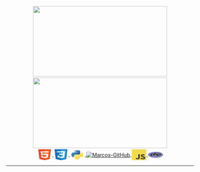 <div align="center">
  <a href="https://github.com/smarcos-ux">
  <img height="190" width="360" src="https://github-readme-stats.vercel.app/api?username=smarcos-ux&show_icons=true&theme=gotham&include_all_commits=true&count_private=true"/>
  <img height="190" width="360" src="https://github-readme-stats.vercel.app/api/top-langs/?username=smarcos-ux&layout=compact&langs_count=7&theme=gotham"/>
</div>

<div align="center">
<img align="center" alt="Marcos-HTML" height="30" width="40" src="https://raw.githubusercontent.com/devicons/devicon/master/icons/html5/html5-original.svg">
<img align="center" alt="Marcos-CSS" height="30" width="40" src="https://raw.githubusercontent.com/devicons/devicon/1119b9f84c0290e0f0b38982099a2bd027a48bf1/icons/css3/css3-original.svg">
<img align="center" alt="Marcos-Python" height="30" width="40" src="https://raw.githubusercontent.com/devicons/devicon/master/icons/python/python-original.svg">
<img align="center" alt="Marcos-GitHub" height="30" width="40" src="https://i.imgur.com/UFNy7wg.png">
<img align="center" alt="Marcos-JS" height="30" width="40" src="https://raw.githubusercontent.com/devicons/devicon/1119b9f84c0290e0f0b38982099a2bd027a48bf1/icons/javascript/javascript-original.svg">
<img align="center" alt="Marcos-PHP" height="30" width="40" src="https://raw.githubusercontent.com/devicons/devicon/1119b9f84c0290e0f0b38982099a2bd027a48bf1/icons/php/php-original.svg">
</div>

---
<!--<div align="center">
<a href="mailto:smarcossandre@outlook.com"><img align="center" height="35" width="35" src="https://cdn-icons-png.flaticon.com/512/906/906312.png" alt=Marcos-Outlook></a>
<a href="mailto:marcosandreserafim123@gmail.com"><img align="center" height="35" width="35" src="https://cdn-icons-png.flaticon.com/512/732/732200.png" alt="Marcos-Gmail"></a>
<a href="https://www.facebook.com/profile.php?id=100009022678299"><img align="center" height="35" width="35" src="https://cdn-icons-png.flaticon.com/512/5968/5968764.png" alt="Marcos-Facebook"></a>
<a href="https://www.instagram.com/dev_smarcos/"><img align="center" height="35" width="35" src="https://cdn-icons-png.flaticon.com/512/3955/3955024.png" alt="Marcos-Instagram"></a>
<a href="https://twitter.com/MarcosSgamer2"><img align="center" height="35" width="35" src="https://cdn-icons-png.flaticon.com/512/3670/3670151.png" alt="Marcos-Twister"></a>
<a href="https://www.linkedin.com/in/marcos-andr%C3%A9-a40b22212/"><img align="center" height="35" width="35" src="https://cdn-icons-png.flaticon.com/512/1377/1377213.png" alt="Marcos-LinkedIn"></a>
<a href="https://steamcommunity.com/profiles/76561198338031805/"><img align="center" height="35" width="35" src="https://cdn-icons-png.flaticon.com/512/3670/3670382.png" alt="Marcos-Steam"></a>
</div>-->
